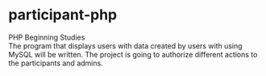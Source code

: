 # participant-php
PHP Beginning Studies <br>
The program that displays users with data created by users with using MySQL will be written. The project is going to authorize different actions to the participants and admins.  
